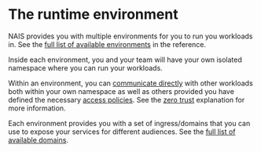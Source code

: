 # The runtime environment

NAIS provides you with multiple environments for you to run you workloads in. See the [full list of available environments](../reference/environments.md) in the reference.

Inside each environment, you and your team will have your own isolated namespace where you can run your workloads.

Within an environment, you can [communicate directly](../how-to-guides/communicating-inside-environment.md) with other workloads both within your own namespace as well as others provided you have defined the necessary [access policies](../how-to-guides/access-policies.md). See the [zero trust](../explanation/zero-trust.md) explanation for more information.

Each environment provides you with a set of ingress/domains that you can use to expose your services for different audiences. See the [full list of available domains](../reference/environments.md).
